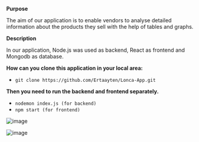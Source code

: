 **Purpose**

The aim of our application is to enable vendors to analyse detailed information about the products they sell with the help of tables and graphs. 

**Description**

In our application, Node.js was used as backend, React as frontend and Mongodb as database.

**How can you clone this application in your local area:**
- ```git clone https://github.com/Ertaayten/Lonca-App.git```

**Then you need to run  the backend and frontend separately.**
- ```nodemon index.js (for backend)```
- ```npm start (for frontend)```

![image](https://github.com/user-attachments/assets/a3ae264a-59d7-434a-a472-ce1251579c2b)

![image](https://github.com/user-attachments/assets/c8f11f80-a9eb-4857-b435-73995b7661e2)

